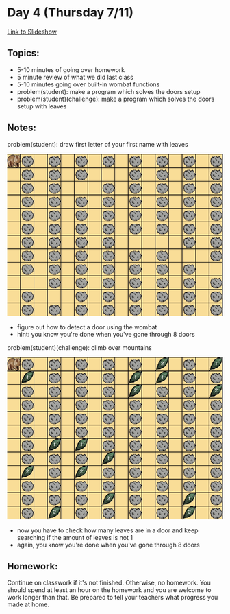# Day 4 (Thursday 7/11)

[Link to Slideshow](google.com)

## Topics:

- 5-10 minutes of going over homework
- 5 minute review of what we did last class
- 5-10 minutes going over built-in wombat functions
- problem(student): make a program which solves the doors setup
- problem(student)(challenge): make a program which solves the doors setup with leaves


## Notes:

problem(student): draw first letter of your first name with leaves

![](/gifs/day4/doors1.gif)

- figure out how to detect a door using the wombat
- hint: you know you're done when you've gone through 8 doors


problem(student)(challenge): climb over mountains

![](/gifs/day4/doors2.gif)

- now you have to check how many leaves are in a door and keep searching if the amount of leaves is not 1
- again, you know you're done when you've gone through 8 doors



## Homework:

Continue on classwork if it's not finished. Otherwise, no homework. You should spend at least an hour on the homework and you are welcome to work longer than that. Be prepared to tell your teachers what progress you made at home.